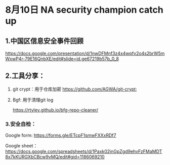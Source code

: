 # 8月10日 NA security champion catch up



## 1.中国区信息安全事件回顾

https://docs.google.com/presentation/d/1nwDFMnf3z4x4wpfv2o4s2brW5mWxwP4r-79E16QnbXE/edit#slide=id.ge67219b57b_0_8



## 2.工具分享：

1. git crypt：用于仓库加密
   https://github.com/AGWA/git-crypt;

2. Bgf: 用于清理git log 

   https://rtyley.github.io/bfg-repo-cleaner/



### 3.安全自检：

Google form: https://forms.gle/ETcpF1smwFXXxRDf7

Google sheet：https://docs.google.com/spreadsheets/d/1Paxk02jnGpZgd9ehvFzFMaMDT8x7kKURGXbCBcw9vMQ/edit#gid=1186069210